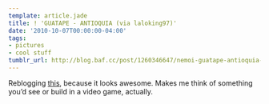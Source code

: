 ```yaml
---
template: article.jade
title: ! 'GUATAPE - ANTIOQUIA (via laloking97)'
date: '2010-10-07T00:00:00-04:00'
tags:
- pictures
- cool stuff
tumblr_url: http://blog.baf.cc/post/1260346647/nemoi-guatape-antioquia-via-laloking97
---
```


Reblogging [this](https://www.flickr.com/photos/15072398@N00/4133521048/), because it looks awesome. Makes me think of something you’d see or build in a video game, actually.